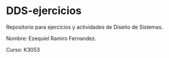 # DDS-ejercicios
Repositorio para ejercicios y actividades de Diseño de Sistemas.

Nombre: Ezequiel Ramiro Fernandez.

Curso: K3053
